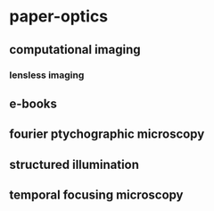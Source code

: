 # paper-optics

##	computational imaging
###		 lensless imaging

## 	e-books


## 	fourier ptychographic microscopy



## 	structured illumination



## 	temporal focusing microscopy

